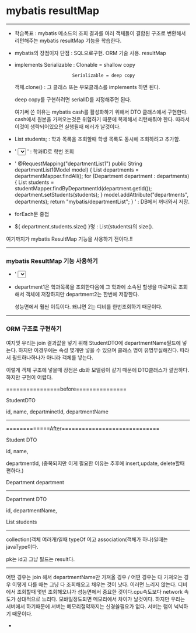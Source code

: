 # mybatis resultMap

--------------------------------

* 학습목표 : mybatis 메소드의 조회 결과를 여러 객체들이 결합된 구조로 변환해서 리턴해주는 mybatis resultMap 기능을 학습한다.

* mybatis의 장점이자 단점 : SQL으로구현. ORM 기술 사용.  resultMap

* implements Serializable : Clonable  = shallow copy

  						    Serializable = deep copy

  객체.clone() : 그 클래스 또는 부모클래스를 implements 하면 된다.

  deep copy를 구현하려면 serialID를 지정해주면 된다.

  여기써 쓴 이유는 mybatis cash를 활성화하기 위해서 DTO 클래스에서 구현한다. cash에서 원본을 가져오는것은 위험하기 때문에 복제해서 리턴해줘야 한다. 따라서 이것이 생략되어있으면 실행될때 에러가 날것이다.

*  List<Student> students; : 학과 목록을 조회할때 학생 목록도 동시에 조회하려고 추가함.

* ' <select id="findByDepartmentId" resultType="Student">     SELECT * FROM Student WHERE departmentId = #{departmentId}   </select>  ' : 학과ID로 학번 조회

* ' @RequestMapping("departmentList1")     public String departmentList1(Model model) {         List<Department> departments = departmentMapper.findAll();         for (Department department : departments) {             List<Student> students = studentMapper.findByDepartmentId(department.getId());             department.setStudents(students);         }         model.addAttribute("departments", departments);         return "mybatis/departmentList";     } ' : DB에서 꺼내와서 저장.

* forEach문 중첩

* ${ department.students.size() }명 : List(students)의 size().



여기까지가 mybatis ResultMap 기능을 사용하기 전이다.!!

--------------------------------------------------

### mybatis ResultMap 기능 사용하기

* ' <select id="findAllWithStudents" resultMap="resultMap1">' : resultType이 아닌 resultMap임을 유의하자.

* department1은 학과목록을 조회한다음에 그 학과에 소속된 할생을 따로따로 조회해서 객체에 저장하지만 department2는 한번에 저장한다. 

  성능면에서 훨씬 이득이다. 왜냐면 2는 디비를 한번조회하기 때문이다.

-----------------------------

### ORM 구조로 구현하기

여지껏 우리는 join 결과값을 넣기 위해 StudentDTO에 departmentName필드에 넣는다. 하지만 이경우에는 속성 몇개만 넣을 수 있으며 클래스 명이 유명무실해진다. 따라서  필드하나하나가 아니라 객체를 넣는다.

이렇게 객체 구조에 넣을때 장점은 db와 모델링이 같기 때문에 DTO클래스가 깔끔하다. 하지만 구현이 어렵다.

================before===============

StudentDTO

id, name, departminetId, departmentName

------

=============After=============================

Student DTO

id, name,

departmentId, (중복되지만 이게 필요한 이유는  추후에 insert,update, delete할때 편하다.)

Department department  

------

Department DTO

id, departmentName, 

List<Student> students

---------------------------------

collection(객체 여러개)일때 typeOf 이고 association(객체가 하나)일때는 javaType이다.

pk는 id고 그냥 필드는 result다.

--------------------------------------

어떤 경우는 join 해서 departmentName만 가져올 경우 / 어떤 경우는 다 가져오는 경우 이렇게 다를 때는 그냥 다 조회해오고 채우는 것이 낫다. 이러면 느리지 않는다. 디비에서 조회할때 몇번 조회해오냐가 성능면에서 중요한 것이다.cpu속도보다 network 속도가 상대적으로 느리다. 모바일정도되면 메모리에서 차이가 날것이다. 하지만 우리는 서버에서 하기때문에 서버는 메모리절약까지는 신경쓸필요가 없다. 서버는 램이 넉넉하기 때문이다.

-
